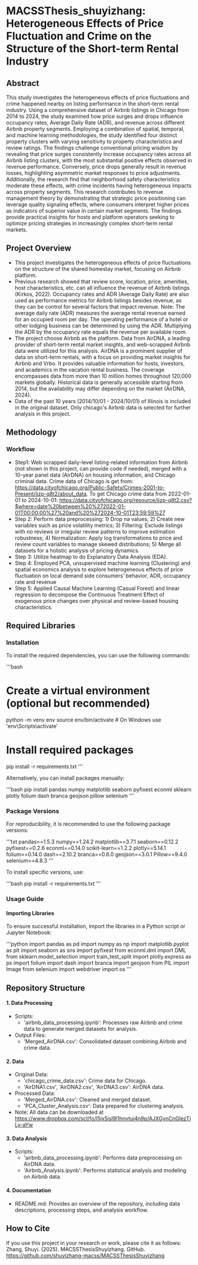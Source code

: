 # MACSSThesis_shuyizhang: Heterogeneous Effects of Price Fluctuation and Crime on the Structure of the Short-term Rental Industry

## Abstract
This study investigates the heterogeneous effects of price fluctuations and crime happened nearby on listing performance in the short-term rental industry. Using a comprehensive dataset of Airbnb listings in Chicago from 2014 to 2024, the study examined how price surges and drops influence occupancy rates, Average Daily Rate (ADR), and revenue across different Airbnb property segments. Employing a combination of spatial, temporal, and machine learning methodologies, the study identified four distinct property clusters with varying sensitivity to property characteristics and review ratings. The findings challenge conventional pricing wisdom by revealing that price surges consistently increase occupancy rates across all Airbnb listing clusters, with the most substantial positive effects observed in revenue performance. Conversely, price drops generally result in revenue losses, highlighting asymmetric market responses to price adjustments. Additionally, the research find that neighborhood safety characteristics moderate these effects, with crime incidents having heterogeneous impacts across property segments. This research contributes to revenue management theory by demonstrating that strategic price positioning can leverage quality signaling effects, where consumers interpret higher prices as indicators of superior value in certain market segments. The findings provide practical insights for hosts and platform operators seeking to optimize pricing strategies in increasingly complex short-term rental markets. 

## Project Overview
- This project investigates the heterogeneous effects of price fluctuations on the structure of the shared homestay market,  focusing on Airbnb platform.
- Previous research showed that review score, location, price, amenities, host characteristics, etc. can all influence the revenue of Airbnb listings (Kirkos, 2022). Occupancy rates and ADR (Average Daily Rate) are also used as performance metrics for Airbnb listings besides revenue, as they can be control for several factors that impact revenue.
Note: The average daily rate (ADR) measures the average rental revenue earned for an occupied room per day. The operating performance of a hotel or other lodging business can be determined by using the ADR. Multiplying the ADR by the occupancy rate equals the revenue per available room.
- The project choose Airbnb as the platform. Data from AirDNA, a leading provider of short-term rental market insights, and web-scrapped Airbnb data were utilized for this analysis. AirDNA is a prominent supplier of data on short-term rentals, with a focus on providing market insights for Airbnb and Vrbo. It provides valuable information for hosts, investors, and academics in the vacation rental business. The coverage encompasses data from more than 10 million homes throughout 120,000 markets globally. Historical data is generally accessible starting from 2014, but the availability may differ depending on the market (AirDNA, 2024). 
- Data of the past 10 years (2014/10/01 - 2024/10/01) of Illinois is included in the original dataset. Only chicago's Airbnb data is selected for further analysis in this project.

## Methodology
### Workflow
- Step1: Web scrapped daily-level listing-related information from Airbnb (not shown in this project, can provide code if needed), merged with a 10-year panel data (AirDNA) on housing information, and Chicago criminal data. Crime data of Chicago is get from: https://data.cityofchicago.org/Public-Safety/Crimes-2001-to-Present/ijzp-q8t2/about_data. To get Chicago crime data from 2022-01-01 to 2024-10-01: https://data.cityofchicago.org/resource/ijzp-q8t2.csv?$where=date%20between%20%272022-01-01T00:00:00%27%20and%20%272024-10-01T23:59:59%27
- Step 2: Perform data preprocessing: 1) Drop na values; 2) Create new variables such as price volatility metrics; 3) Filtering: Exclude listings with no reviews or irregular review patterns to improve estimation robustness; 4) Normalization: Apply log transformations to price and review count variables to manage skewed distributions; 5) Merge all datasets for a holistic analysis of pricing dynamics.
- Step 3: Utilize heatmap to do Explanatory Data Analysis (EDA).
- Step 4: Employed PCA, unsupervised machine learning (Clustering) and spatial economics analysis to explore heterogeneous effects of price
fluctuation on local demand side consumers’ behavior, ADR, occupancy rate and revenue
- Step 5: Applied Causal Machine Learning (Casual Forest) and linear regression to decompose the Continuous Treatment Effect of exogenous price changes over physical and review-based housing characteristics.

## Required Libraries
### Installation
To install the required dependencies, you can use the following commands:

'''bash
# Create a virtual environment (optional but recommended)
python -m venv env
source env/bin/activate  # On Windows use 'env\Scripts\activate'

# Install required packages
pip install -r requirements.txt
'''

Alternatively, you can install packages manually:

'''bash
pip install pandas numpy matplotlib seaborn pyfixest econml sklearn plotly folium dash branca geojson pillow selenium
'''

### Package Versions
For reproducibility, it is recommended to use the following package versions:

'''txt
pandas==1.5.3
numpy==1.24.2
matplotlib==3.7.1
seaborn==0.12.2
pyfixest==0.2.6
econml==0.14.0
scikit-learn==1.2.2
plotly==5.14.1
folium==0.14.0
dash==2.10.2
branca==0.6.0
geojson==3.0.1
Pillow==9.4.0
selenium==4.8.3
'''

To install specific versions, use:

'''bash
pip install -r requirements.txt
'''

### Usage Guide

#### Importing Libraries
To ensure successful installation, import the libraries in a Python script or Jupyter Notebook:

'''python
import pandas as pd
import numpy as np
import matplotlib.pyplot as plt
import seaborn as sns
import pyfixest
from econml.dml import DML
from sklearn.model_selection import train_test_split
import plotly.express as px
import folium
import dash
import branca
import geojson
from PIL import Image
from selenium import webdriver
import os
'''

## Repository Structure
#### 1. Data Processing
- Scripts:
  - 'airbnb_data_processing.ipynb': Processes raw Airbnb and crime data to generate merged datasets for analysis.
- Output Files:
  - 'Merged_AirDNA.csv': Consolidated dataset combining Airbnb and crime data.

#### 2. Data
- Original Data:
  - 'chicago_crime_data.csv': Crime data for Chicago.
  - 'AirDNA1.csv', 'AirDNA2.csv', 'AirDNA3.csv': AirDNA data.
- Processed Data:
  - 'Merged_AirDNA.csv': Cleaned and merged dataset.
  - 'PCA_Cluster_Analysis.csv': Data prepared for clustering analysis.
- Note: All data can be downloaded at https://www.dropbox.com/scl/fo/l5jx5isl9l1hnvtui4n9p/AJXGynCnGlezTiLy-aYw

#### 3. Data Analysis
- Scripts:
  - 'airbnb_data_processing.ipynb': Performs data preprocessing on AirDNA data.
  - 'Airbnb_Analysis.ipynb': Performs statistical analysis and modeling on Airbnb data.

#### 4. Documentation
- README.md: Provides an overview of the repository, including data descriptions, processing steps, and analysis workflow.



## How to Cite
If you use this project in your research or work, please cite it as follows:
Zhang, Shuyi. (2025). MACSSThesisShuyizhang. GitHub. https://github.com/shuyizhang-macss/MACSSThesisShuyizhang
